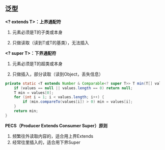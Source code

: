 ## 泛型

**<? extends T>：上界通配符**

1. 元素必须是T的子类或本身

2. 只做读取（读到T或T的基类），无法插入



**<? super T>：下界通配符**

1. 元素必须是T的超类或本身

2. 只做插入，部分读取（读到Object，丢失信息）



```java
private static <T extends Number & Comparable<? super T>> T min(T[] values) {
    if (values == null || values.length == 0) return null;
    T min = values[0];
    for (int i = 1; i < values.length; i++) {
        if (min.compareTo(values[i]) > 0) min = values[i];
    }
    return min;
}
```



**PECS（Producer Extends Consumer Super）原则**

1. 频繁往外读取内容的，适合用上界Extends
2. 经常往里插入的，适合用下界Super

